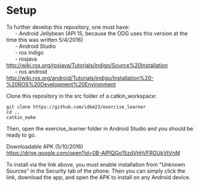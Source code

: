 Setup
====
To further develop this repository, one must have:  
&nbsp;&nbsp;&nbsp;&nbsp;&nbsp;&nbsp;- Android Jellybean (API 15, because the ODG uses this version at the time this was written 5/4/2016)   
&nbsp;&nbsp;&nbsp;&nbsp;&nbsp;&nbsp;- Android Studio  
&nbsp;&nbsp;&nbsp;&nbsp;&nbsp;&nbsp;- ros indigo  
&nbsp;&nbsp;&nbsp;&nbsp;&nbsp;&nbsp;- rosjava http://wiki.ros.org/rosjava/Tutorials/indigo/Source%20Installation  
&nbsp;&nbsp;&nbsp;&nbsp;&nbsp;&nbsp;- ros android http://wiki.ros.org/android/Tutorials/indigo/Installation%20-%20ROS%20Development%20Environment 
  
Clone this repository in the src folder of a catkin_workspace:  
```
git clone https://github.com/idkm23/exercise_learner  
cd ..  
catkin_make
```  

Then, open the exercise_learner folder in Android Studio and you should be ready to go.  
  
Downloadable APK (5/10/2016)  
https://drive.google.com/open?id=0B-AlPlQGo15zdVhhVFRGUkVtVnM  
  
To install via the link above, you must enable installation from "Unknown Sources" in the Security tab of the phone.
 Then you can simply click the link, download the app, and open the APK to install on any Android device.
